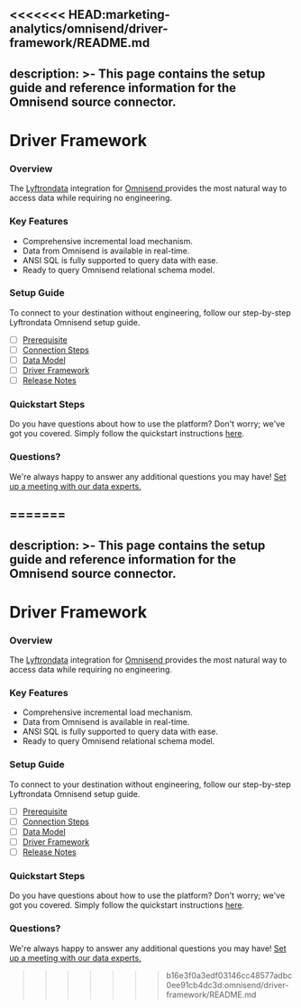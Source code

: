 <<<<<<< HEAD:marketing-analytics/omnisend/driver-framework/README.md
---
description: >-
  This page contains the setup guide and reference information for the Omnisend source connector.
---

# Driver Framework

### Overview

The [Lyftrondata](https://www.lyftrondata.com/) integration for [Omnisend](https://www.lyftrondata.com/integration/marketing-analytics/omnisend/)[ ](https://www.lyftrondata.com/integration/omnisend/)provides the most natural way to access data while requiring no engineering.

### Key Features

* Comprehensive incremental load mechanism.
* Data from Omnisend is available in real-time.&#x20;
* ANSI SQL is fully supported to query data with ease.
* Ready to query Omnisend relational schema model.

### Setup Guide

To connect to your destination without engineering, follow our step-by-step Lyftrondata Omnisend setup guide.

* [ ] [Prerequisite](../../marketing-analytics/omnisend/prerequisite.md)
* [ ] [Connection Steps](../../marketing-analytics/omnisend/connection-steps.md)
* [ ] [Data Model](../../marketing-analytics/omnisend/data-model/)
* [ ] [Driver Framework](../../marketing-analytics/omnisend/driver-framework/)
* [ ] [Release Notes](../../marketing-analytics/omnisend/release-notes.md)

### Quickstart Steps

Do you have questions about how to use the platform? Don't worry; we've got you covered. Simply follow the quickstart instructions [here](../../../quickstart-steps.md).

### Questions? <a href="#questions" id="questions"></a>

We're always happy to answer any additional questions you may have! [Set up a meeting with our data experts.](https://www.lyftrondata.com/book-a-meeting/)


=======
---
description: >-
  This page contains the setup guide and reference information for the Omnisend source connector.
---

# Driver Framework

### Overview

The [Lyftrondata](https://www.lyftrondata.com/) integration for [Omnisend](https://www.lyftrondata.com/integration/marketing-analytics/omnisend/)[ ](https://www.lyftrondata.com/integration/omnisend/)provides the most natural way to access data while requiring no engineering.

### Key Features

* Comprehensive incremental load mechanism.
* Data from Omnisend is available in real-time.&#x20;
* ANSI SQL is fully supported to query data with ease.
* Ready to query Omnisend relational schema model.

### Setup Guide

To connect to your destination without engineering, follow our step-by-step Lyftrondata Omnisend setup guide.

* [ ] [Prerequisite](../../marketing-analytics/omnisend/prerequisite.md)
* [ ] [Connection Steps](../../marketing-analytics/omnisend/connection-steps.md)
* [ ] [Data Model](../../marketing-analytics/omnisend/data-model/)
* [ ] [Driver Framework](../../marketing-analytics/omnisend/driver-framework/)
* [ ] [Release Notes](../../marketing-analytics/omnisend/release-notes.md)

### Quickstart Steps

Do you have questions about how to use the platform? Don't worry; we've got you covered. Simply follow the quickstart instructions [here](../../../quickstart-steps.md).

### Questions? <a href="#questions" id="questions"></a>

We're always happy to answer any additional questions you may have! [Set up a meeting with our data experts.](https://www.lyftrondata.com/book-a-meeting/)


>>>>>>> b16e3f0a3edf03146cc48577adbc0ee91cb4dc3d:omnisend/driver-framework/README.md
